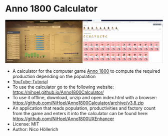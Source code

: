 # Anno 1800 Calculator

[![Tutorial](CalculatorScreenshot.jpg?raw=true "Calculator Screenshot")](https://www.youtube.com/watch?v=fxzYSh-92Ng)

* A calculator for the computer game [Anno 1800](https://www.ubisoft.com/de-de/game/anno-1800/) to compute the required production depending on the population 
* [YouTube-Tutorial](https://www.youtube.com/watch?v=fxzYSh-92Ng)
* To use the calculator go to the following website: https://nihoel.github.io/Anno1800Calculator/
* To use it offline, download, unzip and open index.html with a browser: https://github.com/NiHoel/Anno1800Calculator/archive/v3.8.zip
* An application that reads population, productivities and factory count from the game and enters it into the calculator can be found here: https://github.com/NiHoel/Anno1800UXEnhancer
* License: MIT
* Author: Nico Höllerich
